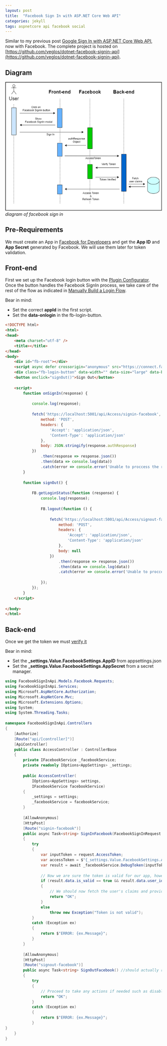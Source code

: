 ```yaml
---
layout: post
title:  "Facebook Sign In with ASP.NET Core Web API"
categories: jekyll 
tags: aspnetcore api facebook social
---
```


Similar to my previous post [Google Sign In with ASP.NET Core Web API](/posts/google-signin-with-aspnetcore-web-api), now with Facebook.
The complete project is hosted on [https://github.com/veglos/dotnet-facebook-signin-api](https://github.com/veglos/dotnet-facebook-signin-api).

## Diagram

![/diagram-of-facebook-sign-in](/assets/img/2021-05-05-facebook-signin-with-aspnetcore-web-api/diagram.png)
_diagram of facebook sign in_


## Pre-Requirements

We must create an App in [Facebook for Developers](https://developers.facebook.com/) and get the **App ID** and **App Secret** generated by Facebook. We will use them later for token validation.

## Front-end

First we set up the Facebook login button with the [Plugin Configurator](https://developers.facebook.com/docs/facebook-login/web/login-button). Once the button handles the Facebook SignIn process, we take care of the rest of the flow as indicated in [Manually Build a Login Flow](https://developers.facebook.com/docs/facebook-login/manually-build-a-login-flow).

Bear in mind:
* Set the correct **appId** in the first script.
* Set the **data-onlogin** in the fb-login-button.

```html
<!DOCTYPE html>
<html>
<head>
    <meta charset="utf-8" />
    <title></title>
</head>
<body>
    <div id="fb-root"></div>
    <script async defer crossorigin="anonymous" src="https://connect.facebook.net/en_US/sdk.js#xfbml=1&version=v10.0&appId=1234567890&autoLogAppEvents=1" nonce="WSrc5Zps"></script>
    <div class="fb-login-button" data-width="" data-size="large" data-button-type="login_with" data-layout="default" data-auto-logout-link="false" data-use-continue-as="false" data-onlogin="onSignIn"></div>
    <button onclick="signOut()">Sign Out</button>

    <script>
        function onSignIn(response) {

            console.log(response);

            fetch('https://localhost:5001/api/Access/signin-facebook', {
                method: 'POST',
                headers: {
                    'Accept': 'application/json',
                    'Content-Type': 'application/json'
                },
                body: JSON.stringify(response.authResponse)
            })
                .then(response => response.json())
                .then(data => console.log(data))
                .catch(error => console.error('Unable to proccess the request', error));
        }

        function signOut() {

            FB.getLoginStatus(function (response) {
                console.log(response);
              
                FB.logout(function () {

                    fetch('https://localhost:5001/api/Access/signout-facebook', {
                        method: 'POST',
                        headers: {
                            'Accept': 'application/json',
                            'Content-Type': 'application/json'
                        },
                        body: null
                    })
                        .then(response => response.json())
                        .then(data => console.log(data))
                        .catch(error => console.error('Unable to proccess the request', error));

                });
            });
        }
    </script>

</body>
</html>
```

## Back-end

Once we get the token we must [verify it](https://developers.facebook.com/docs/facebook-login/manually-build-a-login-flow#checktoken)

Bear in mind:
* Set the **_settings.Value.FacebookSettings.AppID** from appsettings.json
* Set the **_settings.Value.FacebookSettings.AppSecret** from a secret manager.

```cs
using FacebookSignInApi.Models.Facebook.Requests;
using FacebookSignInApi.Services;
using Microsoft.AspNetCore.Authorization;
using Microsoft.AspNetCore.Mvc;
using Microsoft.Extensions.Options;
using System;
using System.Threading.Tasks;

namespace FacebookSignInApi.Controllers
{
    [Authorize]
    [Route("api/[controller]")]
    [ApiController]
    public class AccessController : ControllerBase
    {
        private IFacebookService _facebookService;
        private readonly IOptions<AppSettings> _settings;

        public AccessController(
            IOptions<AppSettings> settings,
            IFacebookService facebookService)
        {
            _settings = settings;
            _facebookService = facebookService;
        }

        [AllowAnonymous]
        [HttpPost]
        [Route("signin-facebook")]
        public async Task<string> SignInFacebook(FacebookSignInRequest request)
        {
            try
            {
                var inputToken = request.AccessToken;
                var accessToken = $"{_settings.Value.FacebookSettings.AppID}|{_settings.Value.FacebookSettings.AppSecret}";
                var result = await _facebookService.DebugToken(inputToken, accessToken);

                // Now we are sure the token is valid for our app, however we must verify if the user from the request is the same as the user within the token.
                if (result.data.is_valid == true && result.data.user_id == request.UserID)
                {
                    // We should now fetch the user's claims and provide her/him with an Access Token.
                    return "OK";
                }
                else
                    throw new Exception("Token is not valid");
            }
            catch (Exception ex)
            {
                return $"ERROR: {ex.Message}";
            }
        }

        [AllowAnonymous]
        [HttpPost]
        [Route("signout-facebook")]
        public async Task<string> SignOutFacebook() //should actually receive a request with the access token and the user Id.
        {
            try
            {
                // Proceed to take any actions if needed such as disabling or deleting the user's refresh token.
                return "OK";
            }
            catch (Exception ex)
            {
                return $"ERROR: {ex.Message}";
            }
}
    }
}

```